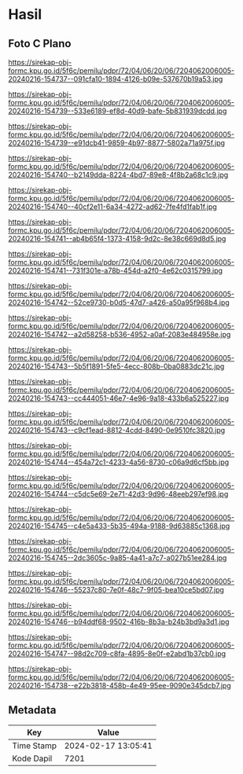 # Hasil

## Foto C Plano

https://sirekap-obj-formc.kpu.go.id/5f6c/pemilu/pdpr/72/04/06/20/06/7204062006005-20240216-154737--091cfa10-1894-4126-b09e-537670b19a53.jpg

https://sirekap-obj-formc.kpu.go.id/5f6c/pemilu/pdpr/72/04/06/20/06/7204062006005-20240216-154739--533e6189-ef8d-40d9-bafe-5b831939dcdd.jpg

https://sirekap-obj-formc.kpu.go.id/5f6c/pemilu/pdpr/72/04/06/20/06/7204062006005-20240216-154739--e91dcb41-9859-4b97-8877-5802a71a975f.jpg

https://sirekap-obj-formc.kpu.go.id/5f6c/pemilu/pdpr/72/04/06/20/06/7204062006005-20240216-154740--b2149dda-8224-4bd7-89e8-4f8b2a68c1c9.jpg

https://sirekap-obj-formc.kpu.go.id/5f6c/pemilu/pdpr/72/04/06/20/06/7204062006005-20240216-154740--40cf2e11-6a34-4272-ad62-7fe4fd1fab1f.jpg

https://sirekap-obj-formc.kpu.go.id/5f6c/pemilu/pdpr/72/04/06/20/06/7204062006005-20240216-154741--ab4b65f4-1373-4158-9d2c-8e38c669d8d5.jpg

https://sirekap-obj-formc.kpu.go.id/5f6c/pemilu/pdpr/72/04/06/20/06/7204062006005-20240216-154741--731f301e-a78b-454d-a2f0-4e62c0315799.jpg

https://sirekap-obj-formc.kpu.go.id/5f6c/pemilu/pdpr/72/04/06/20/06/7204062006005-20240216-154742--52ce9730-b0d5-47d7-a426-a50a95f968b4.jpg

https://sirekap-obj-formc.kpu.go.id/5f6c/pemilu/pdpr/72/04/06/20/06/7204062006005-20240216-154742--a2d58258-b536-4952-a0af-2083e484958e.jpg

https://sirekap-obj-formc.kpu.go.id/5f6c/pemilu/pdpr/72/04/06/20/06/7204062006005-20240216-154743--5b5f1891-5fe5-4ecc-808b-0ba0883dc21c.jpg

https://sirekap-obj-formc.kpu.go.id/5f6c/pemilu/pdpr/72/04/06/20/06/7204062006005-20240216-154743--cc444051-46e7-4e96-9a18-433b6a525227.jpg

https://sirekap-obj-formc.kpu.go.id/5f6c/pemilu/pdpr/72/04/06/20/06/7204062006005-20240216-154743--c9cf1ead-8812-4cdd-8490-0e9510fc3820.jpg

https://sirekap-obj-formc.kpu.go.id/5f6c/pemilu/pdpr/72/04/06/20/06/7204062006005-20240216-154744--454a72c1-4233-4a56-8730-c06a9d6cf5bb.jpg

https://sirekap-obj-formc.kpu.go.id/5f6c/pemilu/pdpr/72/04/06/20/06/7204062006005-20240216-154744--c5dc5e69-2e71-42d3-9d96-48eeb297ef98.jpg

https://sirekap-obj-formc.kpu.go.id/5f6c/pemilu/pdpr/72/04/06/20/06/7204062006005-20240216-154745--c4e5a433-5b35-494a-9188-9d63885c1368.jpg

https://sirekap-obj-formc.kpu.go.id/5f6c/pemilu/pdpr/72/04/06/20/06/7204062006005-20240216-154745--2dc3605c-9a85-4a41-a7c7-a027b51ee284.jpg

https://sirekap-obj-formc.kpu.go.id/5f6c/pemilu/pdpr/72/04/06/20/06/7204062006005-20240216-154746--55237c80-7e0f-48c7-9f05-bea10ce5bd07.jpg

https://sirekap-obj-formc.kpu.go.id/5f6c/pemilu/pdpr/72/04/06/20/06/7204062006005-20240216-154746--b94ddf68-9502-416b-8b3a-b24b3bd9a3d1.jpg

https://sirekap-obj-formc.kpu.go.id/5f6c/pemilu/pdpr/72/04/06/20/06/7204062006005-20240216-154747--98d2c709-c8fa-4895-8e0f-e2abd1b37cb0.jpg

https://sirekap-obj-formc.kpu.go.id/5f6c/pemilu/pdpr/72/04/06/20/06/7204062006005-20240216-154738--e22b3818-458b-4e49-95ee-9090e345dcb7.jpg


## Metadata

| Key        | Value               |
| ---------- | ------------------- |
| Time Stamp | 2024-02-17 13:05:41 |
| Kode Dapil | 7201                |




